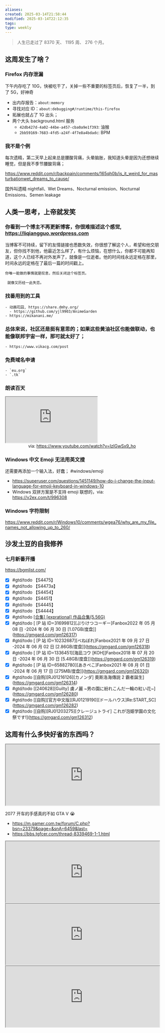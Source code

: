 ```yaml
---
aliases: 
created: 2025-03-14T21:58:44
modified: 2025-03-14T22:12:35
tags: 
type: weekly
---
```


> 人生已走过了 8370 天、 1195 周、 276 个月。

## 这周发生了啥？
### Firefox 内存泄漏

下午内存吃了 10G，快被吃干了，关掉一些不重要的标签页后，恢复了一半，到了 5G，好神奇

- 出内存报告：`about:memory`
- 寻找对应 ID：`about:debugging#/runtime/this-firefox`
- 拓展也就占了 1G 出头；
- 两个大头 background.html 服务
    - `42db427d-4a02-44be-a457-cba0a9e1f393`: 油猴
    - `2bb59169-7683-4fd5-a24f-4f7e8a4bdadc`: BPM

### 我不是个例

每次遗精，第二天早上起来总是腰酸背痛，头晕脑胀，我知道头晕是因为还想继续睡觉，但是我不季节腰酸背痛；

https://www.reddit.com/r/backpain/comments/165qh0b/is_it_weird_for_masturbationwet_dreams_to_cause/

国外叫遗精 nightfall、Wet Dreams、Nocturnal emission、Nocturnal Emissions、Semen leakage

## 人类一思考，上帝就发笑

### 你看到一个博主不再更新博客，你很难描述这个感觉, https://liqiangguo.wordpress.com

当博客不可持续，留下的友情链接也悉数失效，你很想了解这个人，希望和他交朋友，但你找不到他，他最近怎么样了，有什么烦恼，在想什么，你都不可能再知道，这个人已经不再对外发声了，就像是一位逝者。他的时间线永远定格在那里，时间永远的定格在了最后一篇的时间戳上。

    你唯一能做的事情就是叹息，然后关闭这个标签页。

     就像又历经一此失恋。

### 找番用到的工具
    - 动画花园, https://share.dmhy.org/
      - https://github.com/yjl9903/AnimeGarden
    - https://mikanani.me/

### 总体来说，社区还是挺有意思的；如果这些黄油社区也能做联动，也能像联邦宇宙一样，那可就太好了；
    - https://www.vikacg.com/post

### 免费域名申请
    - `eu.org`
    - `.tk`

### 朗读百天

<iframe src="https://www.youtube.com/embed/IzIGwSx9_ho" allow="accelerometer; autoplay; clipboard-write; encrypted-media; gyroscope; picture-in-picture; web-share" referrerpolicy="strict-origin-when-cross-origin" allowfullscreen></iframe>
<center>via: <a href='https://www.youtube.com/watch?v=IzIGwSx9_ho' target='_blank' class='external-link'>https://www.youtube.com/watch?v=IzIGwSx9_ho</a></center>

### Windows 中文 Emoji 无法用英文搜

还需要再添加一个输入法，好蠢； \#windows/emoji

- https://superuser.com/questions/1451149/how-do-i-change-the-input-language-for-emoji-keyboard-in-windows-10
- Windows 双拼方案是不支持 emoji 联想的，via: https://v2ex.com/t/996308

### Windows 字符限制

https://www.reddit.com/r/Windows10/comments/wgea76/why_are_my_file_names_not_allowing_up_to_260/

## 沙发土豆的自我修养

### 七月新番开播

https://bgmlist.com/

  - [x] #gtd/todo 【S4475】
  - [x] #gtd/todo 【S4473a】
  - [x] #gtd/todo 【S4454】
  - [x] #gtd/todo 【S4451】
  - [x] #gtd/todo 【S4445】
  - [x] #gtd/todo 【S4444】
  - [x] #gtd/todo [[合集] [exprational] 作品合集(5.56G)](https://gmgard.com/gm126315)
  - [x] #gtd/todo [ [P 站 ID=31699812]\[ぷりけつコーギー]Fanbox2022 年 05 月 08 日 -2024 年 06 月 30 日 [1.07GB/度盘]](https://gmgard.com/gm126317)
  - [x] #gtd/todo [ [P 站 ID=10232687]\[べねぼれ]Fanbox2021 年 09 月 27 日 -2024 年 06 月 02 日 [2.86GB/度盘]](https://gmgard.com/gm126318)
  - [x] #gtd/todo [ [P 站 ID=1336451]\[海凪コウ [KOH]]Fanbox2018 年 07 月 20 日 -2024 年 06 月 30 日 [5.48GB/度盘]](https://gmgard.com/gm126319)
  - [x] #gtd/todo [ [P 站 ID=65882780]\[あきぺこ]Fanbox2021 年 08 月 01 日 -2024 年 06 月 17 日 [275MB/度盘]](https://gmgard.com/gm126320)
  - [x] #gtd/todo [[自购]\[RJ01216126]\[カノンダ] 奧斯洛海傳説 2 霸者誕生](https://gmgard.com/gm126314)
  - [x] #gtd/todo [[240628]\[Guilty] 虜ノ麗 ~男の園に紛れこんだ一輪の紅い花~](https://gmgard.com/gm126280)
  - [x] #gtd/todo [[自购]\[官方中文版]\[RJ01219190]\[ドールハウス]Re:START_SC](https://gmgard.com/gm126282)
  - [x] #gtd/todo [[自购]\[RJ01203275]\[クレージュトライ] これが泡姫学園の文化祭です!](https://gmgard.com/gm126312)

## 这周有什么多快好省的东西吗？

<iframe src='https://store.steampowered.com/widget/1091500' style='height:200px;width:100%' allow='fullscreen'></iframe>

2077 开车的手感真的不如 GTA V 😭

- https://m.gamer.com.tw/forum/C.php?bsn=23379&page=&snA=6459&last=
- https://bbs.tgfcer.com/thread-8339469-1-1.html

<iframe src='https://store.steampowered.com/widget/1850570' style='height:200px;width:100%' allow='fullscreen'></iframe>

<iframe src='https://store.steampowered.com/widget/1585220' style='height:200px;width:100%' allow='fullscreen'></iframe>

<iframe src='https://store.steampowered.com/widget/315810' style='height:200px;width:100%' allow='fullscreen'></iframe>

